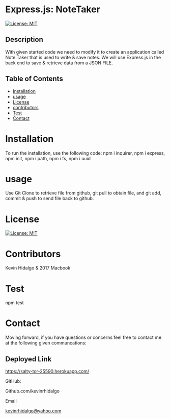 # Express.js: NoteTaker
  [![License: MIT](https://img.shields.io/badge/License-MIT-yellow.svg)](https://opensource.org/licenses/MIT)
  ## Description 
With given started code we need to modify it to create an application called Note Taker that is used to write & save notes. We will use Express.js in the back end to save & retrieve data from a JSON FILE.
  ## Table of Contents 

  * [Installation](#installation)
  * [usage](#usage)
  * [License](#license)
  * [contributors](#contributors)
  * [Test](#test)
  * [Contact](#contact)
  # Installation
  To run the installation, use the following code:
  npm i inquirer, npm i express, npm init, npm i path, npm i fs, npm i uuid
  # usage
  Use Git Clone to retrieve file from github, git pull to obtain file, and git add, commit & push to send file back to github.
  # License
  [![License: MIT](https://img.shields.io/badge/License-MIT-yellow.svg)](https://opensource.org/licenses/MIT)
  
  # Contributors
  Kevin Hidalgo & 2017 Macbook
  # Test
  npm test
  # Contact
  Moving forward, if you have questions or concerns feel free to contact me at the following given communcations: 
  
  ##  Deployed Link
  https://salty-tor-25590.herokuapp.com/


  GitHub: 

  Github.com/kevinrhidalgo 

  Email 

  kevinrhidalgo@yahoo.com 


 
  

  
